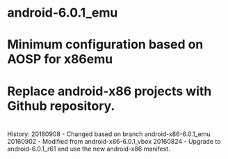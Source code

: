 # android-6.0.1_emu
# Minimum configuration based on AOSP for x86emu
# Replace android-x86 projects with Github repository.
# 

History:
20160908 - Changed based on branch android-x86-6.0.1_emu
20160902 - Modified from android-x86-6.0.1_vbox
20160824 - Upgrade to android-6.0.1_r61 and use the new android-x86 manifest.
